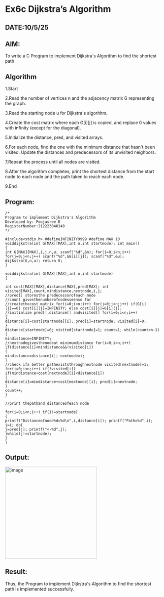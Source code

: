 # Ex6c Dijkstra’s Algorithm
## DATE:10/5/25
## AIM:
To write a C Program to implement Dijkstra's Algorithm to find the shortest path

## Algorithm
1.Start

2.Read the number of vertices n and the adjacency matrix G representing the graph.

3.Read the starting node u for Dijkstra's algorithm.

4.Create the cost matrix where each G[i][j] is copied, and replace 0 values with infinity (except for the diagonal).

5.Initialize the distance, pred, and visited arrays.

6.For each node, find the one with the minimum distance that hasn't been visited. Update the distances and predecessors of its unvisited neighbors.

7.Repeat the process until all nodes are visited.

8.After the algorithm completes, print the shortest distance from the start node to each node and the path taken to reach each node.

9.End   

## Program:
```
/*
Program to implement Dijkstra's Algorithm 
Developed by: Poojasree B
RegisterNumber:212223040148
*/

#include<stdio.h> #defineINFINITY9999 #define MAX 10
voiddijkstra(int G[MAX][MAX],int n,int startnode); int main()
{
int G[MAX][MAX],i,j,n,u; scanf("%d",&n); for(i=0;i<n;i++) for(j=0;j<n;j++) scanf("%d",&G[i][j]); scanf("%d",&u);
dijkstra(G,n,u); return 0;
}

voiddijkstra(int G[MAX][MAX],int n,int startnode)
{

int cost[MAX][MAX],distance[MAX],pred[MAX]; int visited[MAX],count,mindistance,nextnode,i,j;
//pred[] storesthe predecessorofeach node
//count givesthenumberofnodesseenso far
//createthecost matrix for(i=0;i<n;i++) for(j=0;j<n;j++) if(G[i][j]==0) cost[i][j]=INFINITY; else cost[i][j]=G[i][j];
//initialize pred[],distance[] andvisited[] for(i=0;i<n;i++)
{
distance[i]=cost[startnode][i]; pred[i]=startnode; visited[i]=0;
}
distance[startnode]=0; visited[startnode]=1; count=1; while(count<n-1)
{
mindistance=INFINITY;
//nextnodegivesthenodeat minimumdistance for(i=0;i<n;i++) if(distance[i]<mindistance&&!visited[i])
{
mindistance=distance[i]; nextnode=i;
}
//check ifa better pathexiststhroughnextnode visited[nextnode]=1;
for(i=0;i<n;i++) if(!visited[i])
if(mindistance+cost[nextnode][i]<distance[i])
{
distance[i]=mindistance+cost[nextnode][i]; pred[i]=nextnode;
}
count++;
}

//print thepathand distanceofeach node

for(i=0;i<n;i++) if(i!=startnode)
{
printf("Distanceofnode%d=%d\n",i,distance[i]); printf("Path=%d",i);
j=i; do{
j=pred[j]; printf("<-%d",j);
}while(j!=startnode);
}
}

```

## Output:

<img width="298" alt="image" src="https://github.com/user-attachments/assets/239a0640-cec4-4942-b6be-a62470e48393" />


## Result:
Thus, the Program to implement Dijkstra's Algorithm to find the shortest path is implemented successfully.
